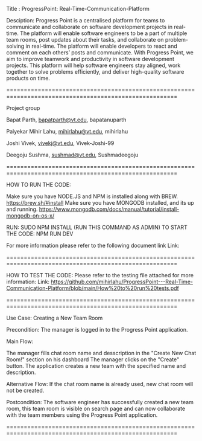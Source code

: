 Title :  ProgressPoint: Real-Time-Communication-Platform


Desciption: Progress Point is a centralised platform for teams to communicate and collaborate on software development projects in real-time. 
The platform will enable software engineers to be a part of multiple team rooms, post updates about their tasks, and collaborate on problem-solving
in real-time. The platform will enable developers to react and comment on each others’ posts and communicate. With Progress Point, we aim to improve teamwork and productivity in software
development projects. This platform will help software engineers stay aligned, work together to solve problems efficiently, and deliver high-quality software products on time.

=======================================================================================================

Project group

Bapat Parth, bapatparth@vt.edu, bapatanuparth

Palyekar Mihir Lahu, mihirlahu@vt.edu, mihirlahu

Joshi Vivek, vivekj@vt.edu, Vivek-Joshi-99

Deegoju Sushma, sushmad@vt.edu, Sushmadeegoju


=======================================================================================================


HOW TO RUN THE CODE:

Make sure you have NODE.JS and NPM is installed along with BREW.
https://brew.sh/#install
Make sure you have MONGODB installed, and its up and running.
https://www.mongodb.com/docs/manual/tutorial/install-mongodb-on-os-x/

RUN: SUDO NPM INSTALL (RUN THIS COMMAND AS ADMIN)
TO START THE CODE: NPM RUN DEV

For more information please refer to the following document link
Link: 


=======================================================================================================


HOW TO TEST THE CODE:
Please refer to the testing file attached for more information: 
Link: https://github.com/mihirlahu/ProgressPoint---Real-Time-Communication-Platform/blob/main/How%20to%20run%20tests.pdf

=======================================================================================================


Use Case: Creating a New Team Room

Precondition: The manager is logged in to the Progress Point application.

Main Flow:

The manager fills chat room name and desscription in the "Create New Chat Room!" section on his dashboard
The manager clicks on the "Create" button.
The application creates a new team with the specified name and description.

Alternative Flow:
If the chat room name is already used, new chat room will not be created.

Postcondition:
The software engineer has successfully created a new team room, this team room is visible on search page and can now collaborate with the team members using the Progress Point application.

=======================================================================================================
